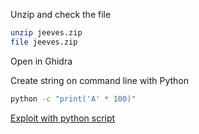 
Unzip and check the file

```bash
unzip jeeves.zip
file jeeves.zip
```

Open in Ghidra



Create string on command line with Python

```bash
python -c "print('A' * 100)"
```


[Exploit with python script](/labnotes/htb/scripts/ch-jeeves.py)
